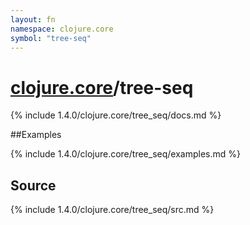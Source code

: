 ```yaml
---
layout: fn
namespace: clojure.core
symbol: "tree-seq"
---
```


# [clojure.core](../)/tree-seq

{% include 1.4.0/clojure.core/tree_seq/docs.md %}

##Examples

{% include 1.4.0/clojure.core/tree_seq/examples.md %}
## Source
{% include 1.4.0/clojure.core/tree_seq/src.md %}


